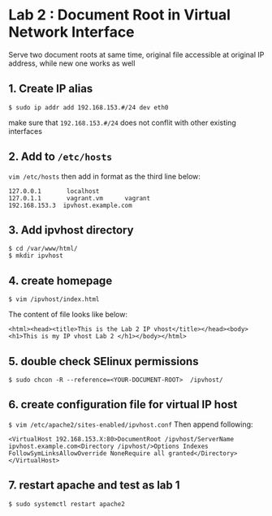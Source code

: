 # Lab 2 :  Document Root in Virtual Network Interface 
Serve two document roots at same time, original file accessible at original IP address, while new one works as well

## 1. Create IP alias
```
$ sudo ip addr add 192.168.153.#/24 dev eth0
```
make sure that `192.168.153.#/24` does not conflit with other existing interfaces

## 2. Add to `/etc/hosts`

`vim /etc/hosts`
then add in format as the third line below:
```
127.0.0.1       localhost
127.0.1.1       vagrant.vm      vagrant
192.168.153.3  ipvhost.example.com
```

## 3. Add ipvhost directory
```
$ cd /var/www/html/
$ mkdir ipvhost
```

## 4. create homepage 
```
$ vim /ipvhost/index.html
```
The content of file looks like below:
```
<html><head><title>This is the Lab 2 IP vhost</title></head><body><h1>This is my IP vhost Lab 2 </h1></body></html>
```
## 5. double check SElinux permissions
`$ sudo chcon -R --reference=<YOUR-DOCUMENT-ROOT>  /ipvhost/`

## 6. create configuration file for virtual IP host
`$ vim /etc/apache2/sites-enabled/ipvhost.conf`
Then append following:
```
<VirtualHost 192.168.153.X:80>DocumentRoot /ipvhost/ServerName ipvhost.example.com<Directory /ipvhost/>Options Indexes FollowSymLinksAllowOverride NoneRequire all granted</Directory></VirtualHost>
```
## 7. restart apache and test as lab 1
`$ sudo systemctl restart apache2`
